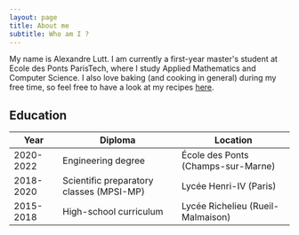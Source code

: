```yaml
---
layout: page
title: About me
subtitle: Who am I ?
---
```


My name is Alexandre Lutt. I am currently a first-year master's student at Ecole des Ponts ParisTech, where I study Applied Mathematics and Computer Science. I also love baking (and cooking in general) during my free time, so feel free to have a look at my recipes [here](https://alexandrelutt.github.io/pages/pastry/).

## Education

| Year      | Diploma                                                | Location                                  |
| --------- | ------------------------------------------------------ | ----------------------------------------- |
| 2020-2022 | Engineering degree                                     | École des Ponts (Champs-sur-Marne)        |
| 2018-2020 | Scientific preparatory classes (MPSI-MP)               | Lycée Henri-IV (Paris)                    |
| 2015-2018 | High-school curriculum                                 | Lycée Richelieu (Rueil-Malmaison)         |
